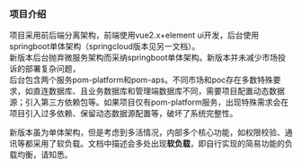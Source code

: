 ### 项目介绍
项目采用前后端分离架构，前端使用vue2.x+element ui开发，后台使用springboot单体架构（springcloud版本见另一文档）。  
新版本后台抛弃微服务架构而采纳springboot单体架构。新版本并未减少市场投诉的部署复杂问题，  
后台包含两个服务pom-platform和pom-aps。不同市场和poc存在多数特殊要求，如直连数据库、且业务数据库和管理端数据库不同，需要项目配置动态数据源；引入第三方依赖包等。如果项目仅有pom-platform服务，出现特殊需求会在项目引入过多依赖、保留动态数据源配置等，破坏了系统完整性。

新版本虽为单体架构，但是考虑到多活情况，内部多个核心功能，如权限校验、通讯等都采用了软负载。文档中描述会多处出现**软负载**，即自行实现的简易功能的负载均衡，请知悉。